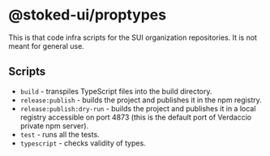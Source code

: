 # @stoked-ui/proptypes

This is that code infra scripts for the SUI organization repositories.
It is not meant for general use.

## Scripts

- `build` - transpiles TypeScript files into the build directory.
- `release:publish` - builds the project and publishes it in the npm registry.
- `release:publish:dry-run` - builds the project and publishes it in a local registry accessible on port 4873 (this is the default port of Verdaccio private npm server).
- `test` - runs all the tests.
- `typescript` - checks validity of types.
